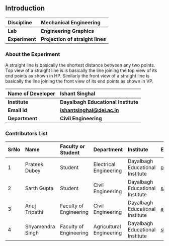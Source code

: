 ## Introduction


<b>Discipline | <b>Mechanical Engineering
:--|:--|
<b> Lab | <b> Engineering Graphics
<b> Experiment|     <b> Projection of straight lines

### About the Experiment 

A straight line is basically the shortest distance between any two points. Top view of a straight line is is basically the line joining the top view of its end points as shown in HP. Similarly the front view of a straight line is basically the line joining the front view of its end points as shown in VP.

<b>Name of Developer | <b> Ishant Singhal 
:--|:--|
<b> Institute | <b> Dayalbagh Educational Institute 
<b> Email id|     <b>  ishantsinghal@dei.ac.in
<b> Department |  <b> Civil Engineering

### Contributors List

SrNo | Name | Faculty or Student | Department| Institute | Email id
:--|:--|:--|:--|:--|:--|
1 | Prateek Dubey | Student | Electrical Engineering | Dayalbagh Educational Institute  | prateek191226@dei.ac.in
2 | Sarth Gupta |Student | Civil Engineering | Dayalbagh Educational Institute  | sarth191161@dei.ac.in
3 | Anuj Tripathi | Faculty of Engineering | Civil Engineering | Dayalbagh Educational Institute | atripati1253@gmail.com
4 | Shyamendra Singh | Faculty of Engineering | Agricultural Engineering | Dayalbagh Educational Institute | shyamendratomar736@gmail.com

